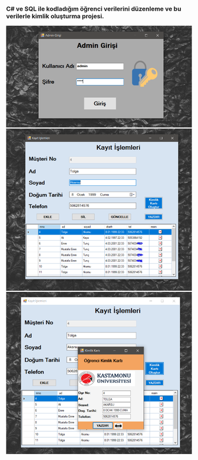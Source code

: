 ### C# ve SQL ile kodladığım öğrenci verilerini düzenleme ve bu verilerle kimlik oluşturma projesi.
![](f1.PNG)
![](f2.PNG)
![](f3.PNG)


